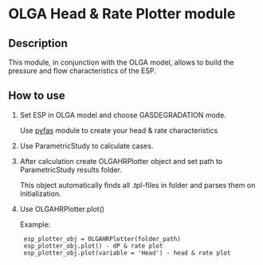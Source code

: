 # OLGA Head & Rate Plotter module
## Description
This module, in conjunction with the OLGA model, allows to build the pressure and flow characteristics of the ESP.
## How to use
1. Set ESP in OLGA model and choose GASDEGRADATION mode.
        
    Use [pyfas](https://github.com/gpagliuca/pyfas) module to create your head & rate characteristics

2. Use ParametricStudy to calculate cases.
3. After calculation create OLGAHRPlotter object and set path to ParametricStudy results folder.
    
    This object automatically finds all .tpl-files in folder and parses them on initialization.
4. Use OLGAHRPlotter.plot()

    Example: 

        esp_plotter_obj = OLGAHRPlotter(folder_path)
        esp_plotter_obj.plot() - dP & rate plot
        esp_plotter_obj.plot(variable = 'Head') - head & rate plot



